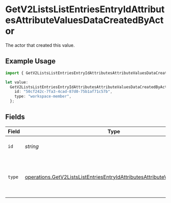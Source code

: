 # GetV2ListsListEntriesEntryIdAttributesAttributeValuesDataCreatedByActor

The actor that created this value.

## Example Usage

```typescript
import { GetV2ListsListEntriesEntryIdAttributesAttributeValuesDataCreatedByActor } from "attio-js/models/operations";

let value:
  GetV2ListsListEntriesEntryIdAttributesAttributeValuesDataCreatedByActor = {
    id: "50cf242c-7fa3-4cad-87d0-75b1af71c57b",
    type: "workspace-member",
  };
```

## Fields

| Field                                                                                                                                                                | Type                                                                                                                                                                 | Required                                                                                                                                                             | Description                                                                                                                                                          |
| -------------------------------------------------------------------------------------------------------------------------------------------------------------------- | -------------------------------------------------------------------------------------------------------------------------------------------------------------------- | -------------------------------------------------------------------------------------------------------------------------------------------------------------------- | -------------------------------------------------------------------------------------------------------------------------------------------------------------------- |
| `id`                                                                                                                                                                 | *string*                                                                                                                                                             | :heavy_minus_sign:                                                                                                                                                   | An ID to identify the actor.                                                                                                                                         |
| `type`                                                                                                                                                               | [operations.GetV2ListsListEntriesEntryIdAttributesAttributeValuesDataType](../../models/operations/getv2listslistentriesentryidattributesattributevaluesdatatype.md) | :heavy_minus_sign:                                                                                                                                                   | The type of actor. [Read more information on actor types here](/docs/actors).                                                                                        |